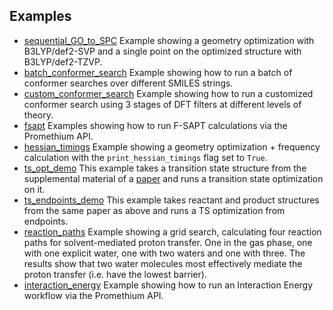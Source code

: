 ## Examples

* [sequential_GO_to_SPC](sequential_GO_to_SPC) Example showing a geometry optimization with B3LYP/def2-SVP and a single point on the optimized structure with B3LYP/def2-TZVP.
* [batch_conformer_search](batch_conformer_search) Example showing how to run a batch of conformer searches over different SMILES strings.
* [custom_conformer_search](custom_conformer_search) Example showing how to run a customized conformer search using 3 stages of DFT filters at different levels of theory.
* [fsapt](fsapt) Examples showing how to run F-SAPT calculations via the Promethium API.
* [hessian_timings](hessian_timings) Example showing a geometry optimization + frequency calculation with the `print_hessian_timings` flag set to `True`.
* [ts_opt_demo](ts_opt_demo) This example takes a transition state structure from the supplemental material of a [paper](https://pubs.acs.org/doi/10.1021/ja4034439) and runs a transition state optimization on it. 
* [ts_endpoints_demo](ts_endpoint_demo) This example takes reactant and product structures from the same paper as above and runs a TS optimization from endpoints.
* [reaction_paths](reaction_paths) Example showing a grid search, calculating four reaction paths for solvent-mediated proton transfer. One in the gas phase, one with one explicit water, one with two waters and one with three. The results show that two water molecules most effectively mediate the proton transfer (i.e. have the lowest barrier).
* [interaction_energy](interaction_energy) Example showing how to run an Interaction Energy workflow via the Promethium API.